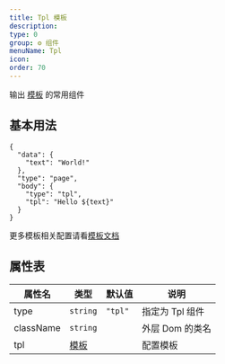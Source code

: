 ```yaml
---
title: Tpl 模板
description:
type: 0
group: ⚙ 组件
menuName: Tpl
icon:
order: 70
---
```


输出 [模板](../../docs/concepts/template) 的常用组件

## 基本用法

```schema
{
  "data": {
    "text": "World!"
  },
  "type": "page",
  "body": {
    "type": "tpl",
    "tpl": "Hello ${text}"
  }
}
```

更多模板相关配置请看[模板文档](../../docs/concepts/template)

## 属性表

| 属性名    | 类型                                 | 默认值  | 说明            |
| --------- | ------------------------------------ | ------- | --------------- |
| type      | `string`                             | `"tpl"` | 指定为 Tpl 组件 |
| className | `string`                             |         | 外层 Dom 的类名 |
| tpl       | [模板](../../docs/concepts/template) |         | 配置模板        |
